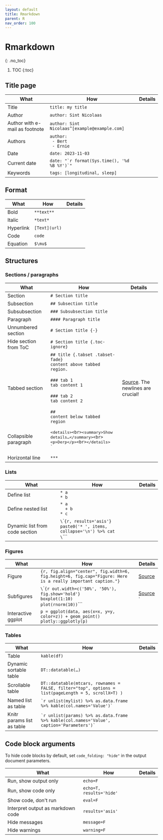 ```yaml
---
layout: default
title: Rmarkdown
parent: R
nav_order: 100
---
```


# Rmarkdown
{: .no_toc}

1. TOC
{:toc}

## Title page

| What | How | Details |
|---|---|---|
| Title | `title: my title` | |
| Author | `author: Sint Nicolaas` | |
| Author with e-mail as footnote | `author: Sint Nicolaas^[example@example.com]` | |
| Authors | `author:`<br>` - Bert`<br>` - Ernie` | |
| Date | `date: 2023-11-03` | |
| Current date | `` date: "`r format(Sys.time(), '%d %B %Y')`" `` | |
| Keywords | `tags: [longitudinal, sleep]` | |

## Format

| What | How | Details |
|---|---|---|
| Bold | `**text**` | |
| Italic | `*text*` | |
| Hyperlink | `[Text](url)` | |
| Code | `code` | |
| Equation | `$\mu$` | |

## Structures

### Sections / paragraphs

| What | How | Details |
|---|---|---|
| Section | `# Section title` | |
| Subsection | `## Subsection title` | |
| Subsubsection | `### Subsubsection title` | |
| Paragraph | `#### Paragraph title` | |
| Unnumbered section |`# Section title {-}` | |
| Hide section from ToC | `# Section title {.toc-ignore}` | |
| Tabbed section | `## title {.tabset .tabset-fade}`<br>`content above tabbed region.`<br><br>`### tab 1 `<br>`tab content 1`<br><br>`### tab 2`<br>`tab content 2`<br><br>`##`<br>`content below tabbed region` | [Source](https://stackoverflow.com/questions/38062706/rmarkdown-how-to-end-tabbed-content). The newlines are crucial! |
| Collapsible paragraph | <pre lang='html'>\<details>`<br>`\<summary>Show details…\</summary>`<br>`\<p>Derp\</p>`<br>`\</details> ` | |
| Horizontal line | `***` | |

### Lists

| What | How | Details |
|---|---|---|
| Define list | `* a`<br>`* b` | |
| Define nested list | `* a`<br>`  + b`<br>`* c` |
| Dynamic list from code section | `\`\``{r, results='asis'}`<br>`paste0('* ', items, collapse='\n') %>% cat`<br>`\`\``` | |

### Figures

| What | How | Details |
|---|---|---|
| Figure | `{r, fig.align="center", fig.width=6, fig.height=6, fig.cap="Figure: Here is a really important caption."}` | [Source](https://holtzy.github.io/Pimp-my-rmd/) |
| Subfigures | `\`\``{r out.width=c('50%', '50%'), fig.show='hold'}`<br>`boxplot(1:10)`<br>`plot(rnorm(10))`\``` | [Source](https://holtzy.github.io/Pimp-my-rmd/) ` | 
| Interactive ggplot | `p = ggplot(data, aes(x=x, y=y, color=z)) + geom_point()`<br>`plotly::ggplotly(p)` | |

### Tables

| What | How | Details |
|---|---|---|
| Table | `kable(df)` | |
| Dynamic sortable table | `DT::datatable(…)` | |
| Scrollable table | `DT::datatable(mtcars, rownames = FALSE, filter="top", options = list(pageLength = 5, scrollX=T) )` | |
| Named list as table | `` `r unlist(mylist) %>% as.data.frame %>% kable(col.names='Value')` `` | |
| Knitr params list as table | `` `r unlist(params) %>% as.data.frame %>% kable(col.names='Value', caption='Parameters')` `` | |

## Code block arguments
To hide code blocks by default, set `code_folding: "hide"` in the output document parameters.

| What | How | Details |
|---|---|---|
| Run, show output only | `echo=F` | |
| Run, show code only | `echo=T, results='hide'` | |
| Show code, don't run | `eval=F` | |
| Interpret output as markdown code | `results='asis'` | |
| Hide messages | `message=F` | |
| Hide warnings | `warning=F` | |




